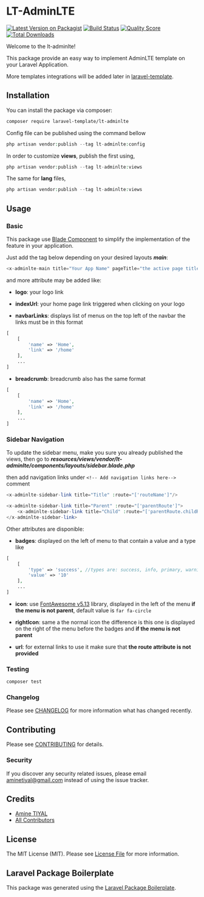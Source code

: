 # LT-AdminLTE

[![Latest Version on Packagist](https://img.shields.io/packagist/v/laravel-template/lt-adminlte.svg?style=flat-square)](https://packagist.org/packages/laravel-template/lt-adminlte)
[![Build Status](https://img.shields.io/travis/laravel-template/lt-adminlte/master.svg?style=flat-square)](https://travis-ci.org/laravel-template/lt-adminlte)
[![Quality Score](https://img.shields.io/scrutinizer/g/laravel-template/lt-adminlte.svg?style=flat-square)](https://scrutinizer-ci.com/g/laravel-template/lt-adminlte)
[![Total Downloads](https://img.shields.io/packagist/dt/laravel-template/lt-adminlte.svg?style=flat-square)](https://packagist.org/packages/laravel-template/lt-adminlte)

Welcome to the lt-adminlte!

This package provide an easy way to implement AdminLTE template on your Laravel Application.

More templates integrations will be added later in  [laravel-template](https://github.com/laravel-template).


## Installation

You can install the package via composer:

```bash
composer require laravel-template/lt-adminlte
```

Config file can be published using the command bellow
``` php
php artisan vendor:publish --tag lt-adminlte:config
```

In order to customize **views**, publish the first using, 
``` php
php artisan vendor:publish --tag lt-adminlte:views
```

The same for **lang** files, 
``` php
php artisan vendor:publish --tag lt-adminlte:views
```

## Usage

### Basic
This package use [Blade Component](https://laravel.com/docs/7.x/blade#components) to simplify the implementation of the feature in your application.

Just add the tag below depending on your desired layouts **_main_**:
``` php
<x-adminlte-main title="Your App Name" pageTitle="the active page title">Page Content</x-adminlte-main>
```
and more attribute may be added like:
* **logo**: your logo link

* **indexUrl**: your home page link triggered when clicking on your logo

* **navbarLinks**: displays list of menus on the top left of the navbar the links must be in this format
```php
[
    [
        'name' => 'Home',
        'link' => '/home'
    ],
    ...
]
```

* **breadcrumb**: breadcrumb also has the same format
```php
[
    [
        'name' => 'Home',
        'link' => '/home'
    ],
    ...
]
```
### Sidebar Navigation

To update the sidebar menu, make you sure you already published the views, then go to _**resources/views/vendor/lt-adminlte/components/layouts/sidebar.blade.php**_

then add navigation links under `<!-- Add navigation links here-->` comment
```php
<x-adminlte-sidebar-link title="Title" :route="['routeName']"/>

<x-adminlte-sidebar-link title="Parent" :route="['parentRoute']">
    <x-adminlte-sidebar-link title="Child" :route="['parentRoute.childRoute']" />
</x-adminlte-sidebar-link>
```
Other attributes are disponible:
* **badges**: displayed on the left of menu to that contain a value and a type like 
```php
[
    [
        'type' => 'success', //types are: success, info, primary, warning, secondary, danger
        'value' => '10'
    ],
    ...
]
```
* **icon**: use [FontAwesome v5.13](https://fontawesome.com) library, displayed in the left of the menu **if the menu is not parent**, default value is ```far fa-circle```

* **rightIcon**: same a the normal icon the difference is this one is displayed on the right of the menu before the badges and **if the menu is not parent**

* **url**: for external links to use it make sure that **the route attribute is not provided**


### Testing

``` bash
composer test
```

### Changelog

Please see [CHANGELOG](CHANGELOG.md) for more information what has changed recently.

## Contributing

Please see [CONTRIBUTING](CONTRIBUTING.md) for details.

### Security

If you discover any security related issues, please email aminetiyal@gmail.com instead of using the issue tracker.

## Credits

- [Amine TIYAL](https://github.com/laravel-template)
- [All Contributors](../../contributors)

## License

The MIT License (MIT). Please see [License File](LICENSE.md) for more information.

## Laravel Package Boilerplate

This package was generated using the [Laravel Package Boilerplate](https://laravelpackageboilerplate.com).